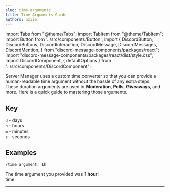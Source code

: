 ```yaml
---
slug: time-arguments
title: Time Arguments Guide
authors: nziie
---
```

import Tabs from "@theme/Tabs";
import TabItem from "@theme/TabItem";
import Button from '../src/components/Button';
import {
  DiscordButton,
  DiscordButtons,
  DiscordInteraction,
  DiscordMessage,
  DiscordMessages,
  DiscordMention,
} from "discord-message-components/packages/react";
import "discord-message-components/packages/react/dist/style.css";
import DiscordComponent, { defaultOptions } from "../src/components/DiscordComponent";

Server Manager uses a custom time converter so that you can provide a human-readable time argument without the hassle of any extra steps. These duration arguments are used in **Moderation**, **Polls**, **Giveaways**, and more. Here is a quick guide to mastering those arguments.

## Key
`d` - days
<br/>
`h` - hours
<br/>
`m` - minutes
<br/>
`s` - seconds

## Examples

```txt title="Using 'h' (hours)"
/time argument: 1h
```
<DiscordComponent>
  <DiscordMessage profile="servermanager">
    The time argument you provided was <strong>1 hour</strong>!
    <div slot="interactions">
      <DiscordInteraction profile="nziie" command>
        time
      </DiscordInteraction>
    </div>
  </DiscordMessage>
</DiscordComponent>

---
